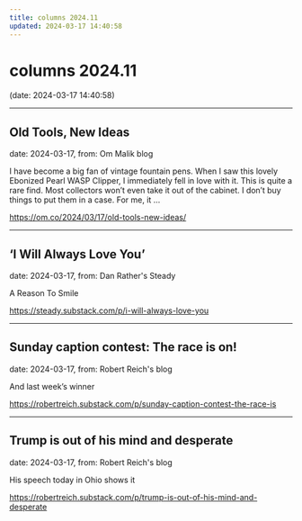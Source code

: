 ```yaml
---
title: columns 2024.11
updated: 2024-03-17 14:40:58
---
```


# columns 2024.11

(date: 2024-03-17 14:40:58)

---

## Old Tools, New Ideas

date: 2024-03-17, from: Om Malik blog

I have become a big fan of vintage fountain pens. When I saw this lovely Ebonized Pearl WASP Clipper, I immediately fell in love with it. This is quite a rare find. Most collectors won’t even take it out of the cabinet. I don’t buy things to put them in a case. For me, it &#8230; 

<https://om.co/2024/03/17/old-tools-new-ideas/>

---

## ‘I Will Always Love You’

date: 2024-03-17, from: Dan Rather's Steady

A Reason To Smile 

<https://steady.substack.com/p/i-will-always-love-you>

---

## Sunday caption contest: The race is on!

date: 2024-03-17, from: Robert Reich's blog

And last week&#8217;s winner 

<https://robertreich.substack.com/p/sunday-caption-contest-the-race-is>

---

## Trump is out of his mind and desperate

date: 2024-03-17, from: Robert Reich's blog

His speech today in Ohio shows it 

<https://robertreich.substack.com/p/trump-is-out-of-his-mind-and-desperate>

